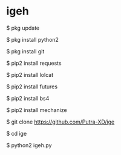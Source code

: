 # igeh
$ pkg update

$ pkg install python2

$ pkg install git

$ pip2 install requests

$ pip2 install lolcat

$ pip2 install futures

$ pip2 install bs4

$ pip2 install mechanize

$ git clone https://github.com/Putra-XD/ige

$ cd ige

$ python2 igeh.py
